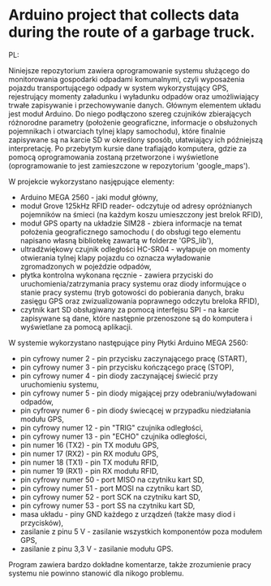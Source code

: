 # Arduino project that collects data during the route of a garbage truck.

PL:

Niniejsze repozytorium zawiera oprogramowanie systemu służącego do monitorowania gospodarki odpadami komunalnymi, czyli wyposażenia pojazdu transportującego odpady w system wykorzystujący GPS, rejestrujący momenty załadunku i wyładunku odpadów oraz umożliwiający trwałe zapisywanie i przechowywanie danych. Głównym elementem układu jest moduł Arduino. Do niego podłączono szereg czujników zbierających różnorodne parametry (położenie geograficzne, informacje o obsłużonych pojemnikach i otwarciach tylnej klapy samochodu), które finalnie zapisywane są na karcie SD w określony sposób, ułatwiający ich późniejszą interpretację. Po przebytym kursie dane trafiajądo komputera, gdzie za pomocą oprogramowania zostaną przetworzone i wyświetlone (oprogramowanie to jest zamieszczone w repozytorium 'google_maps').

W projekcie wykorzystano nasjępujące elementy:
- Arduino MEGA 2560 - jaki moduł główny,
- moduł Grove 125kHz RFID reader- odczytuje od adresy opróżnianych pojemników na śmieci (na każdym koszu umieszczony jest brelok RFID),
- moduł GPS oparty na układzie SIM28 - zbiera informacje na temat położenia geograficznego samochodu ( do obsługi tego elementu napisano własną bibliotekę zawartą w folderze 'GPS_lib'),
-  ultradźwiękowy czujnik odległości HC-SR04 - wyłapuje on momenty otwierania tylnej klapy pojazdu co oznacza wyładowanie zgromadzonych w pojeździe odpadów,
- płytka kontrolna wykonana ręcznie - zawiera przyciski do uruchomienia/zatrzymania pracy systemu oraz diody informujące o stanie pracy systemu (tryb gotowości do pobierania danych, braku zasięgu GPS oraz zwizualizowania poprawnego odczytu breloka RFID),
- czytnik kart SD obsługiwany za pomocą interfejsu SPI - na karcie zapisywane są dane, które następnie przenoszone są do komputera i wyświetlane za pomocą aplikacji.


W systemie wykorzystano następujące piny Płytki Arduino MEGA 2560:

- pin cyfrowy numer 2 - pin przycisku zaczynającego pracę (START), 
- pin cyfrowy numer 3 - pin przycisku kończącego pracę (STOP), 
- pin cyfrowy numer 4 - pin diody zaczynającej świecić przy uruchomieniu systemu, 
- pin cyfrowy numer 5 - pin diody migającej przy odebraniu/wyładowani odpadów, 
- pin cyfrowy numer 6 - pin diody świecącej w przypadku niedziałania modułu GPS, 
- pin cyfrowy numer 12 - pin "TRIG" czujnika odległości, 
- pin cyfrowy numer 13 - pin "ECHO" czujnika odległości, 
- pin numer 16 (TX2) - pin TX modułu GPS, 
- pin numer 17 (RX2) - pin RX modułu GPS, 
- pin numer 18 (TX1) - pin TX modułu RFID, 
- pin numer 19 (RX1) -  pin RX modułu RFID, 
- pin cyfrowy numer 50 - port MISO na czytniku kart SD,
- pin cyfrowy numer 51 - port MOSI na czytniku kart SD, 
- pin cyfrowy numer 52 - port SCK na czytniku kart SD, 
- pin cyfrowy numer 53 - port SS na czytniku kart SD, 
- masa układu - piny GND każdego z urządzeń (także masy diod i przycisków), 
- zasilanie z pinu 5 V - zasilanie wszystkich komponentów poza modułem GPS, 
- zasilanie z pinu 3,3 V - zasilanie modułu GPS.
 

Program zawiera bardzo dokładne komentarze, także zrozumienie pracy systemu nie powinno stanowić dla nikogo problemu.


